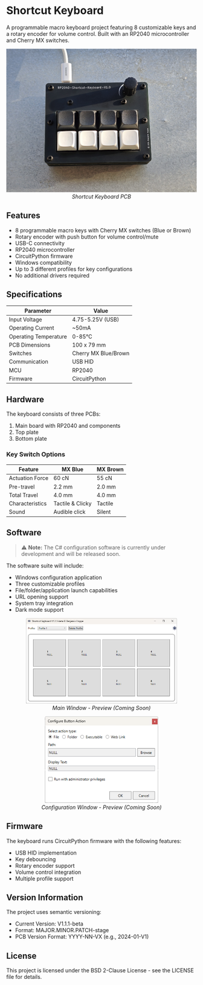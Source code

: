 # Shortcut Keyboard

A programmable macro keyboard project featuring 8 customizable keys and a rotary encoder for volume control. Built with an RP2040 microcontroller and Cherry MX switches.

<p align="center">
  <img src="03_Pictures/Keyboard_TOP_Square_cut.jpg" width="600">
  <br>
  <em>Shortcut Keyboard PCB</em>
</p>

## Features

- 8 programmable macro keys with Cherry MX switches (Blue or Brown)
- Rotary encoder with push button for volume control/mute
- USB-C connectivity
- RP2040 microcontroller
- CircuitPython firmware
- Windows compatibility
- Up to 3 different profiles for key configurations
- No additional drivers required

## Specifications

| Parameter | Value |
|-----------|-------|
| Input Voltage | 4.75-5.25V (USB) |
| Operating Current | ~50mA |
| Operating Temperature | 0-85°C |
| PCB Dimensions | 100 x 79 mm |
| Switches | Cherry MX Blue/Brown |
| Communication | USB HID |
| MCU | RP2040 |
| Firmware | CircuitPython |

## Hardware

The keyboard consists of three PCBs:
1. Main board with RP2040 and components
2. Top plate
3. Bottom plate

### Key Switch Options

| Feature | MX Blue | MX Brown |
|---------|---------|----------|
| Actuation Force | 60 cN | 55 cN |
| Pre-travel | 2.2 mm | 2.0 mm |
| Total Travel | 4.0 mm | 4.0 mm |
| Characteristics | Tactile & Clicky | Tactile |
| Sound | Audible click | Silent |

## Software

> ⚠️ **Note:** The C# configuration software is currently under development and will be released soon.

The software suite will include:
- Windows configuration application
- Three customizable profiles
- File/folder/application launch capabilities
- URL opening support
- System tray integration
- Dark mode support

<p align="center">
  <img src="03_Pictures/Shortcut_Keyboard_App.png" width="400">
  <br>
  <em>Main Window - Preview (Coming Soon)</em>
</p>

<p align="center">
  <img src="03_Pictures/Shortcut_Keyboard_App_config_window.png" width="300">
  <br>
  <em>Configuration Window - Preview (Coming Soon)</em>
</p>


## Firmware

The keyboard runs CircuitPython firmware with the following features:
- USB HID implementation
- Key debouncing
- Rotary encoder support
- Volume control integration
- Multiple profile support

## Version Information

The project uses semantic versioning:
- Current Version: V1.1.1-beta
- Format: MAJOR.MINOR.PATCH-stage
- PCB Version Format: YYYY-NN-VX (e.g., 2024-01-V1)

## License

This project is licensed under the BSD 2-Clause License - see the LICENSE file for details.
